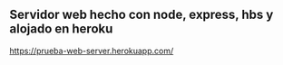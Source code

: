 ## Servidor web hecho con node, express, hbs y alojado en heroku

https://prueba-web-server.herokuapp.com/
